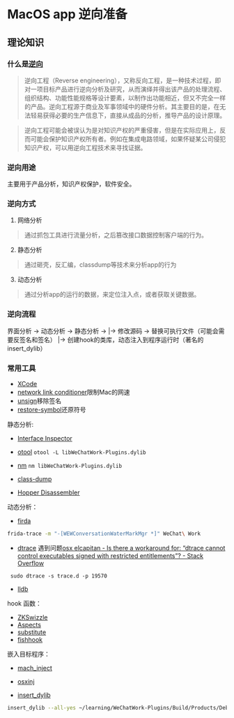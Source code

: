 # MacOS app 逆向准备
## 理论知识
### 什么是[逆向](https://zh.wikipedia.org/wiki/%E9%80%86%E5%90%91%E5%B7%A5%E7%A8%8B)
> 逆向工程（Reverse engineering），又称反向工程，是一种技术过程，即对一项目标产品进行逆向分析及研究，从而演绎并得出该产品的处理流程、组织结构、功能性能规格等设计要素，以制作出功能相近，但又不完全一样的产品。逆向工程源于商业及军事领域中的硬件分析。其主要目的是，在无法轻易获得必要的生产信息下，直接从成品的分析，推导产品的设计原理。

> 逆向工程可能会被误认为是对知识产权的严重侵害，但是在实际应用上，反而可能会保护知识产权所有者。例如在集成电路领域，如果怀疑某公司侵犯知识产权，可以用逆向工程技术来寻找证据。

### 逆向用途
主要用于产品分析，知识产权保护，软件安全。

### 逆向方式
1. 网络分析
 > 通过抓包工具进行流量分析，之后篡改接口数据控制客户端的行为。

2. 静态分析
 > 通过砸壳，反汇编，classdump等技术来分析app的行为

3. 动态分析
> 通过分析app的运行的数据，来定位注入点，或者获取关键数据。 


### 逆向流程

                                  
界面分析 -> 动态分析  -> 静态分析 ->  |-> 修改源码 -> 替换可执行文件（可能会需要反签名和签名）
                                  |-> 创建hook的类库，动态注入到程序运行时（著名的insert_dylib）  

### 常用工具
- [XCode](https://developer.apple.com/xcode/)
- [network link conditioner]()限制Mac的网速
- [unsign]()移除签名
- [restore-symbol]()还原符号


静态分析:

* [Interface Inspector](https://www.interface-inspector.com/)

* [otool](https://www.manpagez.com/man/1/otool/) `otool -L libWeChatWork-Plugins.dylib`

* [nm]() `nm libWeChatWork-Plugins.dylib`

* [class-dump](https://github.com/nygard/class-dump)

* [Hopper Disassembler]()

动态分析：
* [firda]()
```bash
frida-trace -m "-[WEWConversationWaterMarkMgr *]" WeChat\ Work
```
* [dtrace]()  遇到问题[osx elcapitan - Is there a workaround for: “dtrace cannot control executables signed with restricted entitlements”? - Stack Overflow](https://stackoverflow.com/questions/33476432/is-there-a-workaround-for-dtrace-cannot-control-executables-signed-with-restri/33584192)
```
 sudo dtrace -s trace.d -p 19570
```
* [lldb](https://lldb.llvm.org/)


hook 函数：

*  [ZKSwizzle](https://github.com/alexzielenski/ZKSwizzle) 
*  [Aspects](https://github.com/steipete/Aspects) 
*  [substitute](https://github.com/comex/substitute) 
*  [fishhook](https://github.com/facebook/fishhook)

嵌入目标程序：

* [mach_inject]()

* [osxinj](https://github.com/scen/osxinj)

* [insert_dylib]() 
```bash
insert_dylib --all-yes ~/learning/WeChatWork-Plugins/Build/Products/Debug/libWeChatWork-Plugins.dylib 企业微信 企业微信_pach
```
